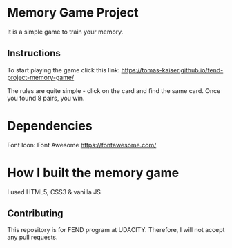 # Memory Game Project

It is a simple game to train your memory.

## Instructions

To start playing the game click this link: https://tomas-kaiser.github.io/fend-project-memory-game/

The rules are quite simple - click on the card and find the same card. Once you found 8 pairs, you win.

# Dependencies
Font Icon: Font Awesome https://fontawesome.com/

# How I built the memory game
I used HTML5, CSS3 & vanilla JS


## Contributing

This repository is for FEND program at UDACITY. Therefore, I will not accept any pull requests.
